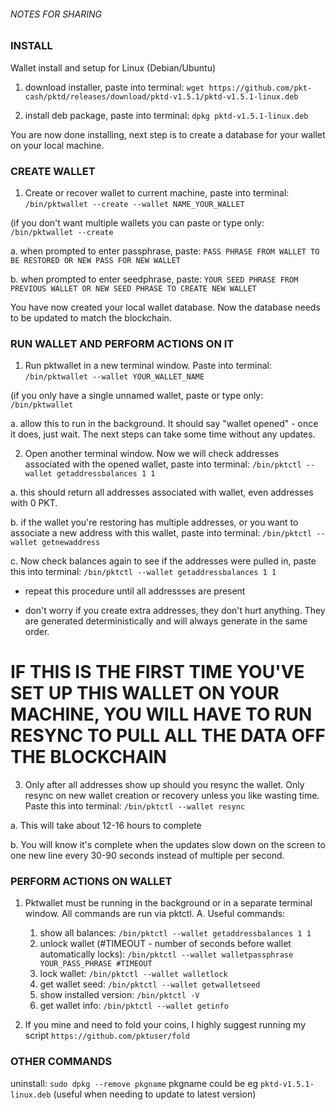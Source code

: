 ###### NOTES FOR SHARING ######

### INSTALL

Wallet install and setup for Linux (Debian/Ubuntu)
1. download installer, paste into terminal:
`wget https://github.com/pkt-cash/pktd/releases/download/pktd-v1.5.1/pktd-v1.5.1-linux.deb`

2. install deb package, paste into terminal:
`dpkg pktd-v1.5.1-linux.deb`

You are now done installing, next step is to create a database for your wallet on your local machine.

### CREATE WALLET

1. Create or recover wallet to current machine, paste into terminal:
`/bin/pktwallet --create --wallet NAME_YOUR_WALLET`

(if you don't want multiple wallets you can paste or type only: `/bin/pktwallet --create`

  a. when prompted to enter passphrase, paste:
`PASS PHRASE FROM WALLET TO BE RESTORED OR NEW PASS FOR NEW WALLET`
  
  b. when prompted to enter seedphrase, paste: 
`YOUR SEED PHRASE FROM PREVIOUS WALLET OR NEW SEED PHRASE TO CREATE NEW WALLET`

You have now created your local wallet database. Now the database needs to be updated to match the blockchain.

### RUN WALLET AND PERFORM ACTIONS ON IT

1. Run pktwallet in a new terminal window. Paste into terminal:
`/bin/pktwallet --wallet YOUR_WALLET_NAME`

(if you only have a single unnamed wallet, paste or type only: `/bin/pktwallet`

  a. allow this to run in the background. It should say "wallet opened" - once it does, just wait. The next steps can take some time without any updates.

2. Open another terminal window. Now we will check addresses associated with the opened wallet, paste into terminal:
`/bin/pktctl --wallet getaddressbalances 1 1`

  a. this should return all addresses associated with wallet, even addresses with 0 PKT.
  
  b. if the wallet you're restoring has multiple addresses, or you want to associate a new address with this wallet, paste into terminal:
`/bin/pktctl --wallet getnewaddress`
  
  c. Now check balances again to see if the addresses were pulled in, paste this into terminal:
`/bin/pktctl --wallet getaddressbalances 1 1`
  
  - repeat this procedure until all addressses are present
  
  - don't worry if you create extra addresses, they don't hurt anything. They are generated deterministically and will always generate in the same order.

# IF THIS IS THE FIRST TIME YOU'VE SET UP THIS WALLET ON YOUR MACHINE, YOU WILL HAVE TO RUN RESYNC TO PULL ALL THE DATA OFF THE BLOCKCHAIN

3. Only after all addresses show up should you resync the wallet. Only resync on new wallet creation or recovery unless you like wasting time. Paste this into terminal:
`/bin/pktctl --wallet resync`

  a. This will take about 12-16 hours to complete
  
  b. You will know it's complete when the updates slow down on the screen to one new line every 30-90 seconds instead of multiple per second.

### PERFORM ACTIONS ON WALLET

1. Pktwallet must be running in the background or in a separate terminal window. All commands are run via pktctl.
  A. Useful commands:
    1) show all balances: `/bin/pktctl --wallet getaddressbalances 1 1`
    2) unlock wallet (#TIMEOUT - number of seconds before wallet automatically locks): `/bin/pktctl --wallet walletpassphrase YOUR_PASS_PHRASE #TIMEOUT`
    3) lock wallet: `/bin/pktctl --wallet walletlock`
    4) get wallet seed: `/bin/pktctl --wallet getwalletseed`
    5) show installed version: `/bin/pktctl -V`
    6) get wallet info: `/bin/pktctl --wallet getinfo`

2. If you mine and need to fold your coins, I highly suggest running my script `https://github.com/pktuser/fold`
  
### OTHER COMMANDS ###

uninstall: `sudo dpkg --remove pkgname` pkgname could be eg `pktd-v1.5.1-linux.deb`
(useful when needing to update to latest version)
